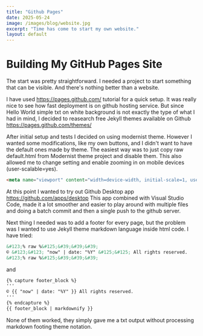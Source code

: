 ```yaml
---
title: "Github Pages"
date: 2025-05-24
image: /images/blog/website.jpg
excerpt: "Time has come to start my own website."
layout: default
---
```


# Building My GitHub Pages Site

The start was pretty straightforward. I needed a project to start something that can be visible. And there's nothing better than a website.

I have used https://pages.github.com/ tutorial for a quick setup. It was really nice to see how fast deployment is on github hosting service. 
But since Hello World simple txt on white background is not exactly the type of what I had in mind, I decided to reasearch free Jekyll themes available on Github https://pages.github.com/themes/

After initial setup and tests I decided on using modernist theme. However I wanted some modifications, like my own buttons, and I didn't want to have the default ones made by theme. 
The easiest way was to just copy raw default.html from Modernist theme project and disable them. This also allowed me to change setting and enable zooming in on mobile devices (user-scalable=yes).
```html
<meta name="viewport" content="width=device-width, initial-scale=1, user-scalable=yes">
```

At this point I wanted to try out Github Desktop app https://github.com/apps/desktop
This app combined with Visual Studio Code, made it a lot smoother and easier to play around with multiple files and doing a batch commit and then a single push to the github server. 

Next thing I needed was to add a footer for every page, but the problem was I wanted to use Jekyll theme markdown language inside html code. I have tried:
```html
&#123;% raw %&#125;&#39;&#39;&#39;
© &#123;&#123; "now" | date: "%Y" &#125;&#125; All rights reserved.
&#123;% raw %&#125;&#39;&#39;&#39;
```
and
```html
{% capture footer_block %}
'''
© {{ "now" | date: "%Y" }} All rights reserved.
'''
{% endcapture %}
{{ footer_block | markdownify }}
```
None of them worked, they simply gave me a txt output without processing markdown footing theme notation.